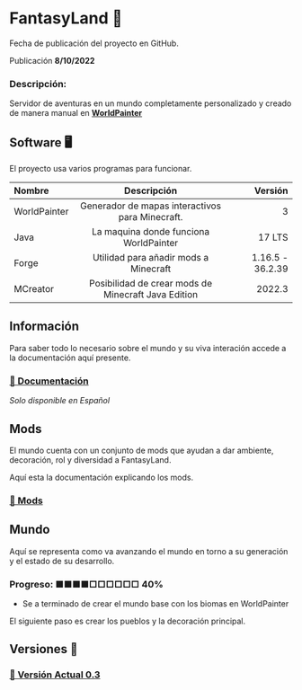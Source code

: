 # FantasyLand 🍄

Fecha de publicación del proyecto en GitHub.

Publicación **8/10/2022**

### Descripción:

Servidor de aventuras en un mundo completamente personalizado y creado de manera manual en [**WorldPainter**](https://www.worldpainter.net/)

## Software 🖥️

El proyecto usa varios programas para funcionar.

| Nombre       |                     Descripción                     |          Versión |
| :----------- | :-------------------------------------------------: | ---------------: |
| WorldPainter |   Generador de mapas interactivos para Minecraft.   |                3 |
| Java         |       La maquina donde funciona WorldPainter        |           17 LTS |
| Forge        |        Utilidad para añadir mods a Minecraft        | 1.16.5 - 36.2.39 |
| MCreator     | Posibilidad de crear mods de Minecraft Java Edition |           2022.3 |

## Información

Para saber todo lo necesario sobre el mundo y su viva interación accede a la documentación aquí presente.

### [🔗 Documentación](documentation/main.md)

_Solo disponible en Español_

## Mods

El mundo cuenta con un conjunto de mods que ayudan a dar ambiente, decoración, rol y diversidad a FantasyLand.

Aquí esta la documentación explicando los mods.

### [🔗 Mods](documentation/mods.md)

## Mundo

Aquí se representa como va avanzando el mundo en torno a su generación y el estado de su desarrollo.

### Progreso: ■■■■□□□□□□ 40%

- Se a terminado de crear el mundo base con los biomas en WorldPainter

El siguiente paso es crear los pueblos y la decoración principal.

## Versiones 💾

### [🔗 Versión Actual 0.3](versions/FantasyLand_0.3.md)
